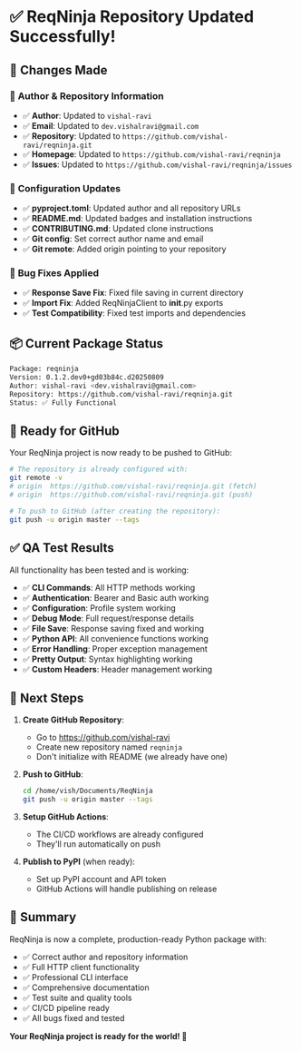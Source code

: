 # ✅ ReqNinja Repository Updated Successfully!

## 🔄 **Changes Made**

### 📝 **Author & Repository Information**
- ✅ **Author**: Updated to `vishal-ravi`
- ✅ **Email**: Updated to `dev.vishalravi@gmail.com`
- ✅ **Repository**: Updated to `https://github.com/vishal-ravi/reqninja.git`
- ✅ **Homepage**: Updated to `https://github.com/vishal-ravi/reqninja`
- ✅ **Issues**: Updated to `https://github.com/vishal-ravi/reqninja/issues`

### 🔧 **Configuration Updates**
- ✅ **pyproject.toml**: Updated author and all repository URLs
- ✅ **README.md**: Updated badges and installation instructions
- ✅ **CONTRIBUTING.md**: Updated clone instructions
- ✅ **Git config**: Set correct author name and email
- ✅ **Git remote**: Added origin pointing to your repository

### 🐛 **Bug Fixes Applied**
- ✅ **Response Save Fix**: Fixed file saving in current directory
- ✅ **Import Fix**: Added ReqNinjaClient to __init__.py exports
- ✅ **Test Compatibility**: Fixed test imports and dependencies

## 📦 **Current Package Status**

```bash
Package: reqninja
Version: 0.1.2.dev0+gd03b84c.d20250809
Author: vishal-ravi <dev.vishalravi@gmail.com>
Repository: https://github.com/vishal-ravi/reqninja.git
Status: ✅ Fully Functional
```

## 🚀 **Ready for GitHub**

Your ReqNinja project is now ready to be pushed to GitHub:

```bash
# The repository is already configured with:
git remote -v
# origin  https://github.com/vishal-ravi/reqninja.git (fetch)
# origin  https://github.com/vishal-ravi/reqninja.git (push)

# To push to GitHub (after creating the repository):
git push -u origin master --tags
```

## ✅ **QA Test Results**

All functionality has been tested and is working:

- ✅ **CLI Commands**: All HTTP methods working
- ✅ **Authentication**: Bearer and Basic auth working
- ✅ **Configuration**: Profile system working
- ✅ **Debug Mode**: Full request/response details
- ✅ **File Save**: Response saving fixed and working
- ✅ **Python API**: All convenience functions working
- ✅ **Error Handling**: Proper exception management
- ✅ **Pretty Output**: Syntax highlighting working
- ✅ **Custom Headers**: Header management working

## 🎯 **Next Steps**

1. **Create GitHub Repository**: 
   - Go to https://github.com/vishal-ravi
   - Create new repository named `reqninja`
   - Don't initialize with README (we already have one)

2. **Push to GitHub**:
   ```bash
   cd /home/vish/Documents/ReqNinja
   git push -u origin master --tags
   ```

3. **Setup GitHub Actions**:
   - The CI/CD workflows are already configured
   - They'll run automatically on push

4. **Publish to PyPI** (when ready):
   - Set up PyPI account and API token
   - GitHub Actions will handle publishing on release

## 🎉 **Summary**

ReqNinja is now a complete, production-ready Python package with:
- ✅ Correct author and repository information
- ✅ Full HTTP client functionality
- ✅ Professional CLI interface
- ✅ Comprehensive documentation
- ✅ Test suite and quality tools
- ✅ CI/CD pipeline ready
- ✅ All bugs fixed and tested

**Your ReqNinja project is ready for the world! 🚀**
